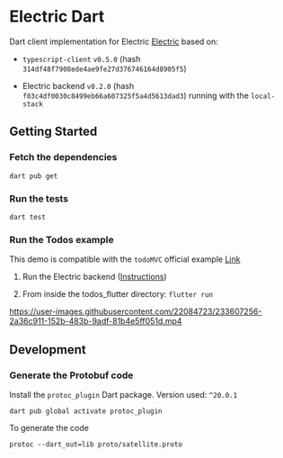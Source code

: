 # Electric Dart 

Dart client implementation for Electric [Electric](https://electric-sql.com/) based on: 

* `typescript-client` `v0.5.0` (hash `314df48f7908ede4ae9fe27d376746164d8905f5`) 

* Electric backend `v0.2.0` (hash `f03c4df0030c8499eb66a607325f5a4d5613dad3`) running with the `local-stack`


## Getting Started

### Fetch the dependencies 

`dart pub get`

### Run the tests

`dart test`


### Run the Todos example

This demo is compatible with the `todoMVC` official example [Link](https://github.com/electric-sql/examples)


1. Run the Electric backend ([Instructions](https://electric-sql.com/docs/overview/examples))

2. From inside the todos_flutter directory: `flutter run`


https://user-images.githubusercontent.com/22084723/233607256-2a36c911-152b-483b-9adf-81b4e5ff051d.mp4


## Development

### Generate the Protobuf code

Install the `protoc_plugin` Dart package. Version used: `^20.0.1`

`dart pub global activate protoc_plugin`

To generate the code

`protoc --dart_out=lib proto/satellite.proto`

